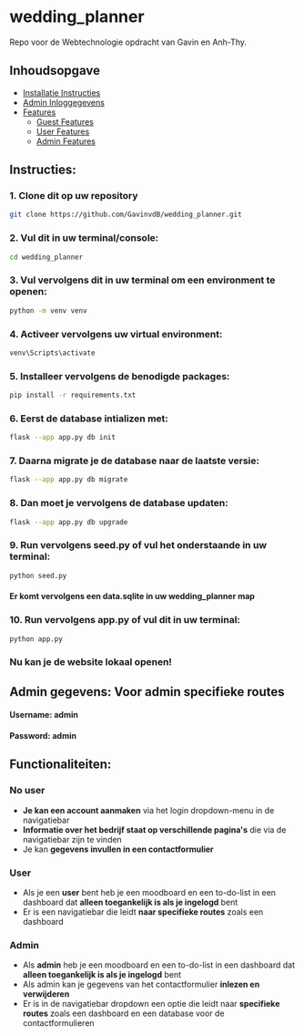 # wedding_planner
Repo voor de Webtechnologie opdracht van Gavin en Anh-Thy.

## Inhoudsopgave
- [Installatie Instructies](#instructies)
- [Admin Inloggegevens](#admin-gegevens-voor-admin-specifieke-routes)
- [Features](#functionaliteiten)
  - [Guest Features](#no-user)
  - [User Features](#user)
  - [Admin Features](#admin)

## Instructies:
### 1. Clone dit op uw repository 
```bash
git clone https://github.com/GavinvdB/wedding_planner.git
```
### 2. Vul dit in uw terminal/console:
```bash
cd wedding_planner
```
### 3. Vul vervolgens dit in uw terminal om een environment te openen:
```bash
python -m venv venv
```
### 4. Activeer vervolgens uw virtual environment:
```bash
venv\Scripts\activate
```
### 5. Installeer vervolgens de benodigde packages:
```bash
pip install -r requirements.txt
```
### 6. Eerst de database intializen met:
```bash
flask --app app.py db init
```
### 7. Daarna migrate je de database naar de laatste versie:
```bash
flask --app app.py db migrate
```
### 8. Dan moet je vervolgens de database updaten:
```bash
flask --app app.py db upgrade
```
### 9. Run vervolgens seed.py of vul het onderstaande in uw terminal:
```bash
python seed.py
```
#### Er komt vervolgens een data.sqlite in uw wedding_planner map 
### 10. Run vervolgens app.py of vul dit in uw terminal:
```bash
python app.py
```

### Nu kan je de website lokaal openen!

## Admin gegevens: Voor admin specifieke routes
#### Username: admin
#### Password: admin

## Functionaliteiten:
### No user
- **Je kan een account aanmaken** via het login dropdown-menu in de navigatiebar
- **Informatie over het bedrijf staat op verschillende pagina's** die via de navigatiebar zijn te vinden 
- Je kan **gegevens invullen in een contactformulier**
### User
- Als je een **user** bent heb je een moodboard en een to-do-list in een dashboard dat **alleen toegankelijk is als je ingelogd** bent
- Er is een navigatiebar die leidt **naar specifieke routes** zoals een dashboard
### Admin
- Als **admin** heb je een moodboard en een to-do-list in een dashboard dat **alleen toegankelijk is als je ingelogd** bent
- Als admin kan je gegevens van het contactformulier **inlezen en verwijderen**
- Er is in de navigatiebar dropdown een optie die leidt naar **specifieke routes** zoals een dashboard en een database voor de contactformulieren
